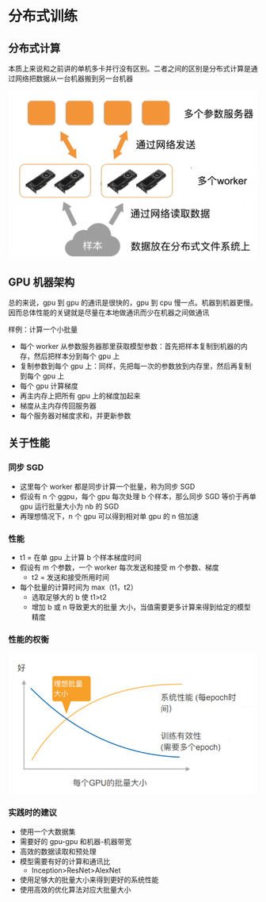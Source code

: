 # 分布式训练

## 分布式计算

本质上来说和之前讲的单机多卡并行没有区别。二者之间的区别是分布式计算是通过网络把数据从一台机器搬到另一台机器

![](../images/hpc/35-01.png)

## GPU 机器架构

总的来说，gpu 到 gpu 的通讯是很快的，gpu 到 cpu 慢一点。机器到机器更慢。因而总体性能的关键就是尽量在本地做通讯而少在机器之间做通讯

样例：计算一个小批量

- 每个 worker 从参数服务器那里获取模型参数：首先把样本复制到机器的内存，然后把样本分到每个 gpu 上
- 复制参数到每个 gpu 上：同样，先把每一次的参数放到内存里，然后再复制到每个 gpu 上
- 每个 gpu 计算梯度
- 再主内存上把所有 gpu 上的梯度加起来
- 梯度从主内存传回服务器
- 每个服务器对梯度求和，并更新参数

## 关于性能

### 同步 SGD

- 这里每个 worker 都是同步计算一个批量，称为同步 SGD
- 假设有 n 个 ggpu，每个 gpu 每次处理 b 个样本，那么同步 SGD 等价于再单 gpu 运行批量大小为 nb 的 SGD
- 再理想情况下，n 个 gpu 可以得到相对单 gpu 的 n 倍加速

### 性能

- t1 = 在单 gpu 上计算 b 个样本梯度时间
- 假设有 m 个参数，一个 worker 每次发送和接受 m 个参数、梯度
  - t2 = 发送和接受所用时间
- 每个批量的计算时间为 max（t1，t2）
  - 选取足够大的 b 使 t1>t2
  - 增加 b 或 n 导致更大的批量 大小，当值需要更多计算来得到给定的模型精度

### 性能的权衡

![](../images/hpc/35-02.png)

### 实践时的建议

- 使用一个大数据集
- 需要好的 gpu-gpu 和机器-机器带宽
- 高效的数据读取和预处理
- 模型需要有好的计算和通讯比
  - Inception>ResNet>AlexNet
- 使用足够大的批量大小来得到更好的系统性能
- 使用高效的优化算法对应大批量大小
